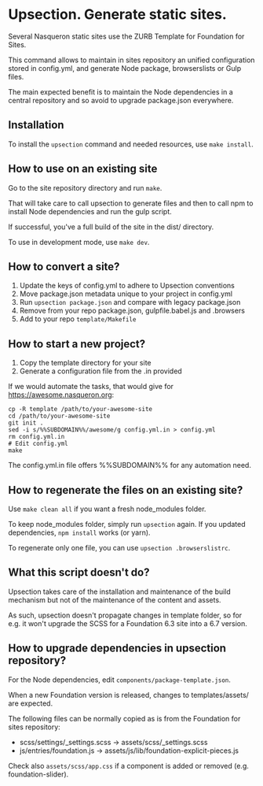 Upsection. Generate static sites.
=================================

Several Nasqueron static sites use the ZURB Template for Foundation for Sites.

This command allows to maintain in sites repository an unified configuration
stored in config.yml, and generate Node package, browserslists or Gulp files.

The main expected benefit is to maintain the Node dependencies in a central
repository and so avoid to upgrade package.json everywhere.

Installation
------------

To install the `upsection` command and needed resources,
use `make install`.

How to use on an existing site
------------------------------

Go to the site repository directory and run `make`.

That will take care to call upsection to generate files and then
to call npm to install Node dependencies and run the gulp script.

If successful, you've a full build of the site in the dist/ directory.

To use in development mode, use `make dev`.

How to convert a site?
----------------------
  
  1. Update the keys of config.yml to adhere to Upsection conventions
  2. Move package.json metadata unique to your project in config.yml
  3. Run `upsection package.json` and compare with legacy package.json
  4. Remove from your repo package.json, gulpfile.babel.js and .browsers
  5. Add to your repo `template/Makefile`

How to start a new project?
---------------------------

  1. Copy the template directory for your site
  2. Generate a configuration file from the .in provided

If we would automate the tasks, that would give
for https://awesome.nasqueron.org:

```
cp -R template /path/to/your-awesome-site
cd /path/to/your-awesome-site
git init .
sed -i s/%%SUBDOMAIN%%/awesome/g config.yml.in > config.yml
rm config.yml.in
# Edit config.yml
make
```

The config.yml.in file offers %%SUBDOMAIN%% for any automation need.

How to regenerate the files on an existing site?
------------------------------------------------

Use `make clean all` if you want a fresh node_modules folder.

To keep node_modules folder, simply run `upsection` again.
If you updated dependencies, `npm install` works (or yarn).

To regenerate only one file, you can use `upsection .browserslistrc`.

What this script doesn't do?
----------------------------

Upsection takes care of the installation and maintenance of the build mechanism
but not of the maintenance of the content and assets.

As such, upsection doesn't propagate changes in template folder, so for e.g.
it won't upgrade the SCSS for a Foundation 6.3 site into a 6.7 version.

How to upgrade dependencies in upsection repository?
----------------------------------------------------

For the Node dependencies, edit `components/package-template.json`.

When a new Foundation version is released, changes to templates/assets/
are expected.

The following files can be normally copied as is
from the Foundation for sites repository:

  - scss/settings/_settings.scss -> assets/scss/_settings.scss
  - js/entries/foundation.js -> assets/js/lib/foundation-explicit-pieces.js

Check also `assets/scss/app.css` if a component is added or removed
(e.g. foundation-slider).

